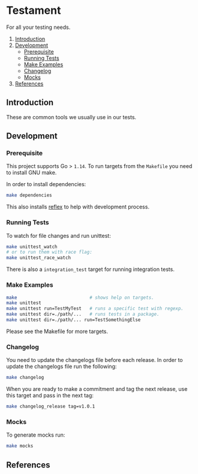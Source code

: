 # Testament

For all your testing needs.

1. [Introduction](#introduction)
2. [Development](#development)
   - [Prerequisite](#prerequisite)
   - [Running Tests](#running-tests)
   - [Make Examples](#make-examples)
   - [Changelog](#changelog)
   - [Mocks](#mocks)
3. [References](#references)


## Introduction

These are common tools we usually use in our tests.

## Development

### Prerequisite

This project supports Go > `1.14`. To run targets from the `Makefile` you need
to install GNU make.

In order to install dependencies:

```bash
make dependencies
```

This also installs [reflex][reflex] to help with development process.

### Running Tests

To watch for file changes and run unittest:

```bash
make unittest_watch
# or to run them with race flag:
make unittest_race_watch
```

There is also a `integration_test` target for running integration tests.

### Make Examples

```bash
make                           # shows help on targets.
make unittest
make unittest run=TestMyTest   # runs a specific test with regexp.
make unittest dir=./path/...   # runs tests in a package.
make unittest dir=./path/... run=TestSomethingElse
```

Please see the Makefile for more targets.

### Changelog

You need to update the changelogs file before each release. In order to update
the changelogs file run the following:

```bash
make changelog
```

When you are ready to make a commitment and tag the next release, use this
target and pass in the next tag:

```bash
make changelog_release tag=v1.0.1
```

### Mocks

To generate mocks run:

```bash
make mocks
```

## References

[reflex]: https://github.com/cespare/reflex
